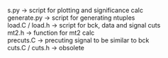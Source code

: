 s.py -> script for plotting and significance calc             
generate.py -> script for generating ntuples        
load.C / load.h -> script for bck, data and signal cuts        
mt2.h -> function for mt2 calc             
precuts.C -> precuting signal to be similar to bck         
cuts.C / cuts.h -> obsolete        
        

